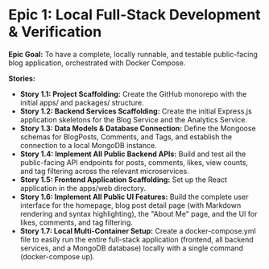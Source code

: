 # Epic 1: Local Full-Stack Development & Verification

**Epic Goal:** To have a complete, locally runnable, and testable public-facing blog application, orchestrated with Docker Compose.

**Stories:**

*   **Story 1.1: Project Scaffolding:** Create the GitHub monorepo with the initial apps/ and packages/ structure.
*   **Story 1.2: Backend Services Scaffolding:** Create the initial Express.js application skeletons for the Blog Service and the Analytics Service.
*   **Story 1.3: Data Models & Database Connection:** Define the Mongoose schemas for BlogPosts, Comments, and Tags, and establish the connection to a local MongoDB instance.
*   **Story 1.4: Implement All Public Backend APIs:** Build and test all the public-facing API endpoints for posts, comments, likes, view counts, and tag filtering across the relevant microservices.
*   **Story 1.5: Frontend Application Scaffolding:** Set up the React application in the apps/web directory.
*   **Story 1.6: Implement All Public UI Features:** Build the complete user interface for the homepage, blog post detail page (with Markdown rendering and syntax highlighting), the "About Me" page, and the UI for likes, comments, and tag filtering.
*   **Story 1.7: Local Multi-Container Setup:** Create a docker-compose.yml file to easily run the entire full-stack application (frontend, all backend services, and a MongoDB database) locally with a single command (docker-compose up).
